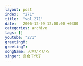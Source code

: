 ```yaml
---
layout: post
index:  "271"
title:  "vol.271"
date:   2006-12-09 12:00:00 +0300
categories: archive
tags: []
youtube: "271"
greetingM: 
greetingT: 
songName: 人生いろいろ
singer: 島倉千代子
---
```

